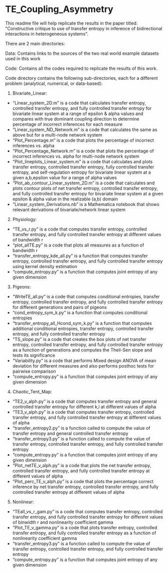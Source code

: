 # TE_Coupling_Asymmetry

This readme file will help replicate the results in the paper titled: "Constructive critique to use of transfer entropy in inference of bidirectional interactions in heterogeneous systems".

There are 2 main directories:

Data: Contains links to the sources of the two real world example datasets used in this work

Code: Contains all the codes required to replicate the results of this work.


Code directory contains the following sub-directories, each for a different problem (analytical, numerical, or data-based):

1. Bivariate_Linear:

- “Linear_system_2D.m” is a code that calculates transfer entropy, controlled transfer entropy, and fully controlled transfer entropy for bivariate linear system at a range of epsilon & alpha values and compares with true dominant coupling direction to determine percentage of incorrect inferences for each measure
- “Linear_system_ND_Network.m” is a code that calculates the same as above but for a multi-node network system 
- “Plot_Percentage.m” is a code that plots the percentage of incorrect inferences vs. alpha
- “Plot_Percentage_Network.m” is a code that plots the percentage of incorrect inferences vs. alpha for multi-node network system
- “Plot_lineplots_Linear_system.m” is a code that calculates and plots transfer entropy, controlled transfer entropy, fully controlled transfer entropy, and self-regulation entropy for bivariate linear system at a given a,b,epsilon value for a range of alpha values
- “Plot_ab_contour_Linear_system_2D.m” is a code that calculates and plots contour plots of net transfer entropy, controlled transfer entropy, and fully controlled transfer entropy for bivariate linear system at a given epsilon & alpha value in the realizable (a,b) domain
- “Linear_system_Derivations.nb” is a Mathematica notebook that shows relevant derivations of bivariate/network linear system

2. Physiology:

- “TE_vs_r.py” is a code that computes transfer entropy, controlled transfer entropy, and fully controlled transfer entropy at different values of bandwidth r
- “plot_allTE.py” is a code that plots all measures as a function of bandwidth r
- “transfer_entropy_kde_all.py” is a function that computes transfer entropy, controlled transfer entropy, and fully controlled transfer entropy using kernel density estimation
- “compute_entropy.py” is a function that computes joint entropy of any given dimension

3. Pigeons:

- “WriteTE_all.py” is a code that computes conditional entropies, transfer entropy, controlled transfer entropy, and fully controlled transfer entropy for different generations and pairs of pigeons
- “cond_entropy_sym_k.py” is a function that computes conditional entropies
- “transfer_entropy_all_Hcond_sym_k.py” is a function that computes additional conditional entropies, transfer entropy, controlled transfer entropy, and fully controlled transfer entropy
- “TS_slope.py” is a code that creates the box plots of net transfer entropy, controlled transfer entropy, and fully controlled transfer entropy as a function of generations and computes the Theil-Sen slope and tests its significance
- “Variability.py” is a code that performs Mixed design ANOVA of mean deviation for different measures and also performs posthoc tests for pairwise comparison 
- “compute_entropy.py” is a function that computes joint entropy of any given dimension

4. Chaotic_Tent_Map:
 
- “TE2_v_alph.py” is a code that computes transfer entropy and general controlled transfer entropy for different k,l at different values of alpha
- “TE3_v_alph.py” is a code that computes transfer entropy, controlled transfer entropy, and fully controlled transfer entropy at different values of alpha
- “transfer_entropy2.py” is a function called to compute the value of  transfer entropy and general controlled transfer entropy
- “transfer_entropy3.py” is a function called to compute the value of  transfer entropy, controlled transfer entropy, and fully controlled transfer entropy
- “compute_entropy.py” is a function that computes joint entropy of any given dimension
- “Plot_netTE_v_alph.py” is a code that plots the net transfer entropy, controlled transfer entropy, and fully controlled transfer entropy at different values of alpha
- “Plot_perc_TE_v_alph.py” is a code that plots the percentage correct inference by net transfer entropy, controlled transfer entropy, and fully controlled transfer entropy at different values of alpha

5. Nonlinear:

- “TEall_vs_r_gam.py” is a code that computes transfer entropy, controlled transfer entropy, and fully controlled transfer entropy for different values of binwidth r and nonlinearity coefficient gamma
- “Plot_TE_v_gamma.py” is a code that plots transfer entropy, controlled transfer entropy, and fully controlled transfer entropy as a function of nonlinearity coefficient gamma
- “transfer_entropy3.py” is a function called to compute the value of  transfer entropy, controlled transfer entropy, and fully controlled transfer entropy
- “compute_entropy.py” is a function that computes joint entropy of any given dimension
